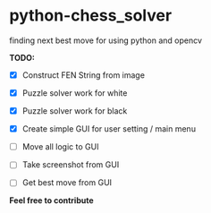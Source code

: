 # python-chess_solver
finding next best move for using python and opencv

**TODO:**

* [x] Construct FEN String from image
* [x] Puzzle solver work for white
* [x] Puzzle solver work for black
* [x] Create simple GUI for user setting / main menu
* [ ] Move all logic to GUI
* [ ] Take screenshot from GUI
* [ ] Get best move from GUI


**Feel free to contribute**

